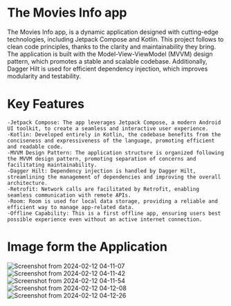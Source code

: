 # The Movies Info app
The Movies Info app, is a dynamic application designed with cutting-edge technologies, including Jetpack Compose and Kotlin. This project follows to clean code principles, thanks to the clarity and maintainability they bring. The application is built with the Model-View-ViewModel (MVVM) design pattern, which promotes a stable and scalable codebase. Additionally, Dagger Hilt is used for efficient dependency injection, which improves modularity and testability.


# Key Features

    -Jetpack Compose: The app leverages Jetpack Compose, a modern Android UI toolkit, to create a seamless and interactive user experience.
    -Kotlin: Developed entirely in Kotlin, the codebase benefits from the conciseness and expressiveness of the language, promoting efficient and readable code.
    -MVVM Design Pattern: The application structure is organized following the MVVM design pattern, promoting separation of concerns and facilitating maintainability.
    -Dagger Hilt: Dependency injection is handled by Dagger Hilt, streamlining the management of dependencies and improving the overall architecture.
    -Retrofit: Network calls are facilitated by Retrofit, enabling seamless communication with remote APIs.
    -Room: Room is used for local data storage, providing a reliable and efficient way to manage app-related data.
    -Offline Capability: This is a first offline app, ensuring users best possible experience even without an active internet connection.

# Image form the Application

![Screenshot from 2024-02-12 04-11-07](https://github.com/ENG-AbdelrahmanGamal/Movies/assets/75239634/504a147e-2e53-4f11-9725-5e8d5d5d77ec)
![Screenshot from 2024-02-12 04-11-42](https://github.com/ENG-AbdelrahmanGamal/Movies/assets/75239634/70cb377e-5845-4acc-b63c-4eaa58831704)
![Screenshot from 2024-02-12 04-11-54](https://github.com/ENG-AbdelrahmanGamal/Movies/assets/75239634/7b678568-f328-4459-83ec-5cbc4938b512)
![Screenshot from 2024-02-12 04-12-08](https://github.com/ENG-AbdelrahmanGamal/Movies/assets/75239634/96766c24-d309-4f1c-b01f-f0913ca91ec0)
![Screenshot from 2024-02-12 04-12-26](https://github.com/ENG-AbdelrahmanGamal/Movies/assets/75239634/3bfdbf76-d080-4821-8ae0-b0853210665d)
